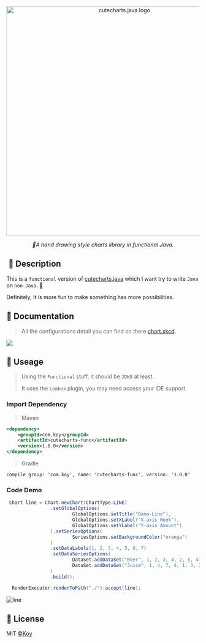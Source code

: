 <p align="center">
    <img src="https://user-images.githubusercontent.com/19553554/66697551-27384b00-ed09-11e9-9fe8-210918fdeb77.png" alt="cutecharts.java logo" width=600/>
</p>

<p align=center>
    <i>🎨A hand drawing style charts library in functional Java.</i>
</p>

##  📣 Description

This is a `functional` version of [cutecharts.java](https://github.com/cutecharts/cutecharts.java) which I want try to write `Java` on `non-Java`. :dog:

Definitely, It is more fun to make something has more possibilities.


##  🔖 Documentation

> All the configurations detail you can find on there [chart.xkcd](https://timqian.com/chart.xkcd/).  

<img src=https://user-images.githubusercontent.com/33706142/77919719-1e93fb00-72d0-11ea-8116-e2aa4a89d64a.png />  

## 📝 Useage

> Using the `Functional` stuff, it should be `JDK8` at least.
>
> It uses the `Lombok` plugin, you may need access your IDE support.

### Import Dependency
> Maven 
```xml
<dependency>
    <groupId>com.koy</groupId>
    <artifactId>cutecharts-func</artifactId>
    <version>1.0.0</version>
</dependency>
```

> Gradle

```shell
compile group: 'com.koy', name: 'cutecharts-func', version: '1.0.0'
```



### Code Demo

```java
 Chart line = Chart.newChart(ChartType.LINE)
                .setGlobalOptions(
                        GlobalOptions.setTitle("Demo-Line"),
                        GlobalOptions.setXLabel("X-axis Week"),
                        GlobalOptions.setYLabel("Y-axis Amount")
                ).setSeriesOptions(
                        SeriesOptions.setBackgroundColor("orange")
                )
                .setDataLabels(1, 2, 3, 4, 5, 6, 7)
                .setDataSeriesOptions(
                        DataSet.addDataSet("Beer", 1, 2, 3, 4, 2, 5, 4),
                        DataSet.addDataSet("Juice", 1, 4, 7, 4, 1, 3, 2)
                )
                .build();

  RenderExecutor.renderToPath("./").accept(line);
```

![line](https://user-images.githubusercontent.com/33706142/77851369-69980a80-720b-11ea-885b-a39fc54d83d9.png)


## 📃 License

MIT [©Koy](https://github.com/Koooooo-7)

